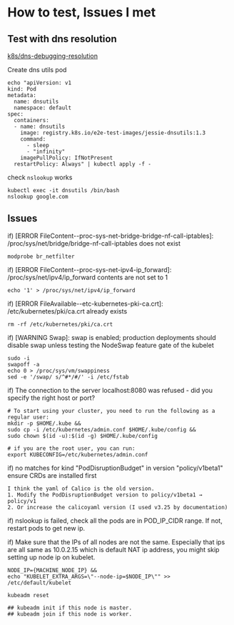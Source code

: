 # How to test, Issues I met

## Test with dns resolution
[k8s/dns-debugging-resolution](https://kubernetes.io/docs/tasks/administer-cluster/dns-debugging-resolution/)

Create dns utils pod
```
echo "apiVersion: v1
kind: Pod
metadata:
  name: dnsutils
  namespace: default
spec:
  containers:
  - name: dnsutils
    image: registry.k8s.io/e2e-test-images/jessie-dnsutils:1.3
    command:
      - sleep
      - "infinity"
    imagePullPolicy: IfNotPresent
  restartPolicy: Always" | kubectl apply -f -
```

check `nslookup` works

```
kubectl exec -it dnsutils /bin/bash 
nslookup google.com
```

## Issues

if) [ERROR FileContent--proc-sys-net-bridge-bridge-nf-call-iptables]: /proc/sys/net/bridge/bridge-nf-call-iptables does not exist
```
modprobe br_netfilter
```

if) [ERROR FileContent--proc-sys-net-ipv4-ip_forward]: /proc/sys/net/ipv4/ip_forward contents are not set to 1

```
echo '1' > /proc/sys/net/ipv4/ip_forward
```

if) [ERROR FileAvailable--etc-kubernetes-pki-ca.crt]: /etc/kubernetes/pki/ca.crt already exists

```
rm -rf /etc/kubernetes/pki/ca.crt
```

if) [WARNING Swap]: swap is enabled; production deployments should disable swap unless testing the NodeSwap feature gate of the kubelet

```
sudo -i
swapoff -a
echo 0 > /proc/sys/vm/swappiness
sed -e '/swap/ s/^#*/#/' -i /etc/fstab
```

if) The connection to the server localhost:8080 was refused - did you specify the right host or port?

```
# To start using your cluster, you need to run the following as a regular user:
mkdir -p $HOME/.kube &&
sudo cp -i /etc/kubernetes/admin.conf $HOME/.kube/config &&
sudo chown $(id -u):$(id -g) $HOME/.kube/config

# if you are the root user, you can run:
export KUBECONFIG=/etc/kubernetes/admin.conf
```

if) no matches for kind "PodDisruptionBudget" in version "policy/v1beta1" ensure CRDs are installed first
```
I think the yaml of Calico is the old version. 
1. Modify the PodDisruptionBudget version to policy/v1beta1 → policy/v1
2. Or increase the calicoyaml version (I used v3.25 by documentation)
```

if) nslookup is failed, check all the pods are in POD_IP_CIDR range. If not, restart pods to get new ip.

if) Make sure that the IPs of all nodes are not the same. Especially that ips are all same as 10.0.2.15 which is default NAT ip address, you might skip setting up node ip on kubelet.
```
NODE_IP={MACHINE_NODE_IP} &&
echo "KUBELET_EXTRA_ARGS=\"--node-ip=$NODE_IP\"" >> /etc/default/kubelet

kubeadm reset

## kubeadm init if this node is master.
## kubeadm join if this node is worker. 
```
